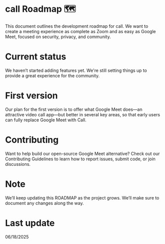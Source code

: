 # call Roadmap 🗺️

This document outlines the development roadmap for call. We want to create a meeting experience as complete as Zoom and as easy as Google Meet, focused on security, privacy, and community.

# Current status

We haven’t started adding features yet. We're still setting things up to provide a great experience for the community.

# First version

Our plan for the first version is to offer what Google Meet does—an attractive video call app—but better in several key areas, so that early users can fully replace Google Meet with Call.

# Contributing

Want to help build our open-source Google Meet alternative? Check out our Contributing Guidelines to learn how to report issues, submit code, or join discussions.

# Note

We’ll keep updating this ROADMAP as the project grows. We’ll make sure to document any changes along the way.

# Last update

06/18/2025
